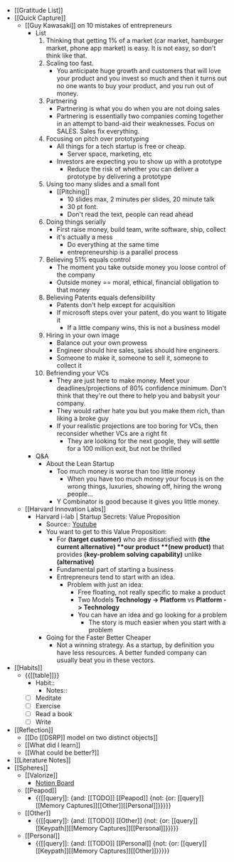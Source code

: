 - [[Gratitude List]]
- [[Quick Capture]]
    - [[Guy Kawasaki]] on 10 mistakes of entrepreneurs
        - List
            1. Thinking that getting 1% of a market (car market, hamburger market, phone app market) is easy. It is not easy, so don't think like that.
            2. Scaling too fast. 
                - You anticipate huge growth and customers that will love your product and you invest so much and then it turns out no one wants to buy your product, and you run out of money.
            3. Partnering
                - Partnering is what you do when you are not doing sales
                - Partnering is essentially two companies coming together in an attempt to band-aid their weaknesses. Focus on SALES. Sales fix everything.
            4. Focusing on pitch over prototyping
                - All things for a tech startup is free or cheap. 
                    - Server space, marketing, etc
                - Investors are expecting you to show up with a prototype
                    - Reduce the risk of whether you can deliver a prototype by delivering a prototype
            5. Using too many slides and a small font
                - [[Pitching]]
                    - 10 slides max, 2 minutes per slides, 20 minute talk
                    - 30 pt font. 
                    - Don't read the text, people can read ahead
            6. Doing things serially
                - First raise money, build team, write software, ship, collect
                - it's actually a mess
                    - Do everything at the same time
                    - entrepreneurship is a parallel process
            7. Believing 51% equals control
                - The moment you take outside money you loose control of the company
                - Outside money == moral, ethical, financial obligation  to that money
            8. Believing Patents equals defensibility
                - Patents don't help except for acquisition
                - If microsoft steps over your patent, do you want to litigate it
                    - If a little company wins, this is not a business model
            9. Hiring in your own image
                - Balance out your own prowess
                - Engineer should hire sales, sales should hire engineers.
                - Someone to make it, someone to sell it, someone to collect it
            10. Befriending your VCs
                - They are just here to make money. Meet your deadlines/projections of 80% confidence minimum. Don't think that they're out there to help you and babysit your company.
                - They would rather hate you but you make them rich, than liking a broke guy
                - If your realistic projections are too boring for VCs, then reconsider whether VCs are a right fit
                    - They are looking for the next google, they will settle for a 100 million exit, but not be thrilled
        - Q&A
            - About the Lean Startup
                - Too much money is worse than too little money
                    - When you have too much money your focus is on the wrong things, luxuries, showing off, hiring the wrong people...
                - Y Combinator is good because it gives you little money.
    - [[Harvard Innovation Labs]] 
        - Harvard i-lab | Startup Secrets: Value Proposition
            - Source:: [Youtube](https://www.youtube.com/watch?v=6pKW-ehL7dU)
            - You want to get to this Value Proposition:
                - For **__(target customer)__** who are dissatisfied with **__(the current alternative) __**our product **__(new product)__** that provides **__(key-problem solving capability)__** unlike **__(alternative)__**
                - Fundamental part of starting a business
                - Entrepreneurs tend to start with an idea.
                    - Problem with just an idea:
                        - Free floating, not really specific to make a product
                        - Two Models **Technology -> Platform** vs **Platform -> Technology**
                        - You can have an idea and go looking for a problem
                            - The story is much easier when you start with a problem 
            - Going for the Faster Better Cheaper
                - Not a winning strategy. As a startup, by definition you have less resources. A better funded company can usually beat you in these vectors.
- [[Habits]]
    - {{[[table]]}}
        - Habit::
            - Notes::
        - [ ] Meditate
        - [ ] Exercise
        - [ ] Read a book
        - [ ] Write
- [[Reflection]]
    - [[Do [[DSRP]] model on two distinct objects]]
    - [[What did I learn]]
    - [[What could be better?]]
- [[Literature Notes]]
- [[Spheres]] 
    - [[Valorize]]
        - [Notion Board](https://www.notion.so/59b8a1e9f91846d0ab94ae99b008a999?v=cfc35d56c3b8498783dea4d92146aa7d)
    - [[Peapod]]
        - {{[[query]]: {and: [[TODO]] [[Peapod]] {not: {or: [[query]][[Memory Captures]][[Other]][[Personal]]}}}}}
    - [[Other]]
        - {{[[query]]: {and: [[TODO]] [[Other]] {not: {or: [[query]][[Keypath]][[Memory Captures]][[Personal]]}}}}}
    - [[Personal]]
        - {{[[query]]: {and: [[TODO]] [[Personal]] {not: {or: [[query]][[Keypath]][[Memory Captures]][[Other]]}}}}}
